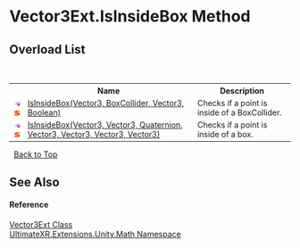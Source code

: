 # Vector3Ext.IsInsideBox Method 
 


## Overload List
&nbsp;<table><tr><th></th><th>Name</th><th>Description</th></tr><tr><td>![Public method](media/pubmethod.gif "Public method")![Static member](media/static.gif "Static member")</td><td><a href="M_UltimateXR_Extensions_Unity_Math_Vector3Ext_IsInsideBox">IsInsideBox(Vector3, BoxCollider, Vector3, Boolean)</a></td><td>
Checks if a point is inside of a BoxCollider.</td></tr><tr><td>![Public method](media/pubmethod.gif "Public method")![Static member](media/static.gif "Static member")</td><td><a href="M_UltimateXR_Extensions_Unity_Math_Vector3Ext_IsInsideBox_1">IsInsideBox(Vector3, Vector3, Quaternion, Vector3, Vector3, Vector3, Vector3)</a></td><td>
Checks if a point is inside of a box.</td></tr></table>&nbsp;
<a href="#vector3ext.isinsidebox-method">Back to Top</a>

## See Also


#### Reference
<a href="T_UltimateXR_Extensions_Unity_Math_Vector3Ext">Vector3Ext Class</a><br /><a href="N_UltimateXR_Extensions_Unity_Math">UltimateXR.Extensions.Unity.Math Namespace</a><br />